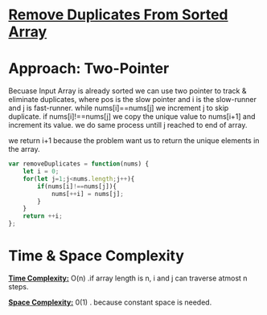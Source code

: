 # [Remove Duplicates From Sorted Array](https://leetcode.com/problems/remove-duplicates-from-sorted-array)

# Approach: Two-Pointer

Becuase Input Array is already sorted we can use two pointer to track & eliminate duplicates, where pos is the slow pointer and i is the slow-runner and j is fast-runner. while nums[i]==nums[j] we increment j to skip duplicate. if nums[i]!==nums[j] we copy the unique value to nums[i+1] and increment its value. we do same process untill j reached to end of array.

we return i+1 because the problem want us to return the unique elements in the array.

```js
var removeDuplicates = function(nums) {
    let i = 0;
    for(let j=1;j<nums.length;j++){
        if(nums[i]!==nums[j]){
            nums[++i] = nums[j];
        }
    }
    return ++i;
};
```

# Time & Space Complexity

<u>**Time Complexity:**</u> O(n) .if array length is n, i and j can traverse atmost n steps. 

<u>**Space Complexity:**</u> 0(1) . because constant space is needed.